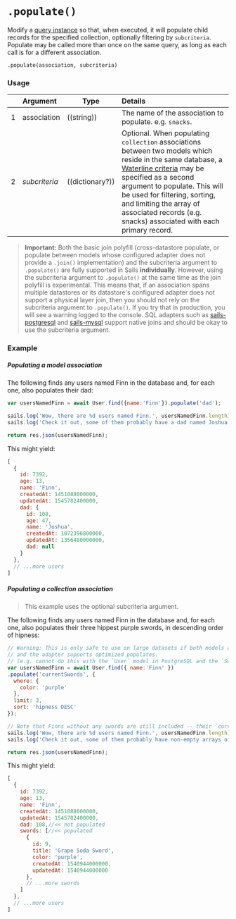 # `.populate()`

Modify a [query instance](https://sailsjs.com/documentation/reference/waterline-orm/queries) so that, when executed, it will populate child records for the specified collection, optionally filtering by `subcriteria`.  Populate may be called more than once on the same query, as long as each call is for a different association.


```usage
.populate(association, subcriteria)
```


### Usage

|   |     Argument           | Type                                         | Details                            |
|---|:-----------------------|----------------------------------------------|:-----------------------------------|
| 1 |    association         | ((string))                                   | The name of the association to populate.  e.g. `snacks`.
| 2 |    _subcriteria_       | ((dictionary?))                              | Optional.  When populating `collection` associations between two models which reside in the same database, a [Waterline criteria](https://sailsjs.com/documentation/concepts/models-and-orm/query-language) may be specified as a second argument to populate.  This will be used for filtering, sorting, and limiting the array of associated records (e.g. snacks) associated with each primary record.

> **Important:** Both the basic join polyfill (cross-datastore populate, or populate between models whose configured adapter does not provide a `.join()` implementation) and the subcriteria argument to `.populate()` are fully supported in Sails **individually**. However, using the subcriteria argument to `.populate()` at the same time as the join polyfill is experimental. This means that, if an association spans multiple datastores or its datastore's configured adapter does not support a physical layer join, then you should not rely on the subcriteria argument to `.populate()`. If you try that in production, you will see a warning logged to the console. SQL adapters such as [sails-postgresql](https://github.com/balderdashy/sails-postgresql) and [sails-mysql](https://github.com/balderdashy/sails-mysql) support native joins and should be okay to use the subcriteria argument.


### Example

##### Populating a model association

The following finds any users named Finn in the database and, for each one, also populates their dad:
```javascript
var usersNamedFinn = await User.find({name:'Finn'}).populate('dad');

sails.log('Wow, there are %d users named Finn.', usersNamedFinn.length);
sails.log('Check it out, some of them probably have a dad named Joshua or Martin:', usersNamedFinn);

return res.json(usersNamedFinn);
```

This might yield:

```javascript
[
  {
    id: 7392,
    age: 13,
    name: 'Finn',
    createdAt: 1451088000000,
    updatedAt: 1545782400000,
    dad: {
      id: 108,
      age: 47,
      name: 'Joshua',
      createdAt: 1072396800000,
      updatedAt: 1356480000000,
      dad: null
    }
  },
  // ...more users
]
```


##### Populating a collection association

> This example uses the optional subcriteria argument.

The following finds any users named Finn in the database and, for each one, also populates their three hippest purple swords, in descending order of hipness:

```javascript
// Warning: This is only safe to use on large datasets if both models are in the same database,
// and the adapter supports optimized populates.
// (e.g. cannot do this with the `User` model in PostgreSQL and the `Sword` model in MongoDB)
var usersNamedFinn = await User.find({ name:'Finn' })
.populate('currentSwords', {
  where: {
    color: 'purple'
  },
  limit: 3,
  sort: 'hipness DESC'
});

// Note that Finns without any swords are still included -- their `currentSwords` arrays will just be empty.
sails.log('Wow, there are %d users named Finn.', usersNamedFinn.length);
sails.log('Check it out, some of them probably have non-empty arrays of purple swords:', usersNamedFinn);

return res.json(usersNamedFinn);
```

This might yield:

```javascript
[
  {
    id: 7392,
    age: 13,
    name: 'Finn',
    createdAt: 1451088000000,
    updatedAt: 1545782400000,
    dad: 108,//<< not populated
    swords: [//<< populated
      {
        id: 9,
        title: 'Grape Soda Sword',
        color: 'purple',
        createdAt: 1540944000000,
        updatedAt: 1540944000000
      },
      // ...more swords
    ]
  },
  // ...more users
]
```


<docmeta name="displayName" value=".populate()">
<docmeta name="pageType" value="method">

